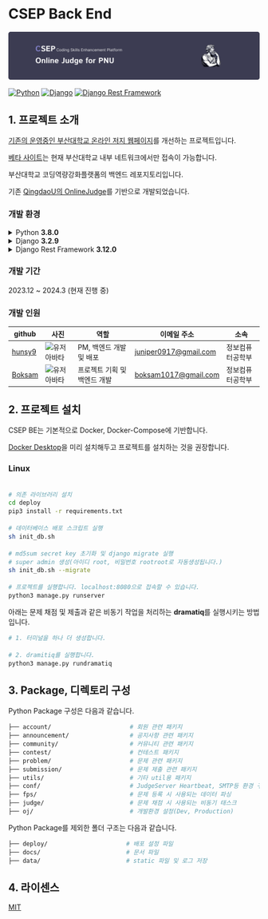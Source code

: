 # CSEP Back End

![banner1.png](data%2Fassets%2Fbanner1.png)

[![Python](https://img.shields.io/badge/python-3.8.0-blue.svg?style=flat-square)](https://www.python.org/downloads/release/python-362/)
[![Django](https://img.shields.io/badge/django-3.2.9-blue.svg?style=flat-square)](https://www.djangoproject.com/)
[![Django Rest Framework](https://img.shields.io/badge/django_rest_framework-3.12.0-blue.svg?style=flat-square)](http://www.django-rest-framework.org/)

## 1. 프로젝트 소개
[기존의 운영중인 부산대학교 온라인 저지 웹페이지](http://oj.pusan.ac.kr/)를 개선하는 프로젝트입니다.

[베타 사이트](http://10.125.121.115:8080/)는 현재 부산대학교 내부 네트워크에서만 접속이 가능합니다.

부산대학교 코딩역량강화플랫폼의 백엔드 레포지토리입니다.

기존 [QingdaoU의 OnlineJudge](https://github.com/QingdaoU/OnlineJudge)를 기반으로 개발되었습니다.

### 개발 환경
<details>
  <summary>Python <strong>3.8.0</strong></summary>
  기본 QingdaoU의 Online Judge에 사용된 Python 버전은 <strong>3.8.0</strong> 입니다.
  이 프로젝트는 <strong>3.8.0</strong> 버전으로 개발되었습니다.
</details>

<details>
  <summary>Django <strong>3.2.9</strong></summary>
  기존 QingdaoU Online Judge에 사용된 버전인 <strong>3.2.9</strong> 버전을 사용합니다.
</details>

<details>
  <summary>Django Rest Framework <strong>3.12.0</strong></summary>
  기존 QingdaoU Online Judge에 사용된 버전인 <strong>3.12.0</strong> 버전을 사용합니다.
</details>

### 개발 기간
2023.12 ~ 2024.3 (현재 진행 중)

### 개발 인원
| github                              | 사진                                                              | 역할               | 이메일 주소                | 소속       |
|-------------------------------------|-----------------------------------------------------------------|------------------|-----------------------|----------|
| [hunsy9](https://github.com/hunsy9) | ![유저 아바타](https://avatars.githubusercontent.com/u/101303791?v=4)  | PM, 백엔드 개발 및 배포  | juniper0917@gmail.com | 정보컴퓨터공학부 |
| [Boksam](https://github.com/Boksam) | ![유저 아바타](https://avatars.githubusercontent.com/u/82745129?v=4) | 프로젝트 기획 및 백엔드 개발 | boksam1017@gmail.com  | 정보컴퓨터공학부 |

## 2. 프로젝트 설치
CSEP BE는 기본적으로 Docker, Docker-Compose에 기반합니다.

[Docker Desktop](https://www.docker.com/products/docker-desktop/)을 미리 설치해두고 프로젝트를 설치하는 것을 권장합니다.

### Linux
```bash

# 의존 라이브러리 설치
cd deploy
pip3 install -r requirements.txt

# 데이터베이스 배포 스크립트 실행
sh init_db.sh

# md5sum secret key 초기화 및 django migrate 실행
# super admin 생성(아이디 root, 비밀번호 rootroot로 자동생성됩니다.)
sh init_db.sh --migrate

# 프로젝트를 실행합니다. localhost:8080으로 접속할 수 있습니다.
python3 manage.py runserver


```

아래는 문제 채점 및 제출과 같은 비동기 작업을 처리하는 **dramatiq**를 실행시키는 방법입니다. 

```bash
# 1. 터미널을 하나 더 생성합니다.

# 2. dramitiq를 실행합니다.
python3 manage.py rundramatiq
```

## 3. Package, 디렉토리 구성

Python Package 구성은 다음과 같습니다.

```bash
├── account/                      # 회원 관련 패키지
├── announcement/                 # 공지사항 관련 패키지
├── community/                    # 커뮤니티 관련 패키지
├── contest/                      # 컨테스트 패키지
├── problem/                      # 문제 관련 패키지
├── submission/                   # 문제 제출 관련 패키지
├── utils/                        # 기타 util용 패키지
├── conf/                         # JudgeServer Heartbeat, SMTP등 환경 구성
├── fps/                          # 문제 등록 시 사용되는 데이터 파싱 
├── judge/                        # 문제 채점 시 사용되는 비동기 태스크
├── oj/                           # 개발환경 설정(Dev, Production)
```

Python Package를 제외한 폴더 구조는 다음과 같습니다.

```bash
├── deploy/                      # 배포 설정 파일
├── docs/                        # 문서 파일
├── data/                        # static 파일 및 로그 저장
```

## 4. 라이센스
[MIT](http://opensource.org/licenses/MIT)